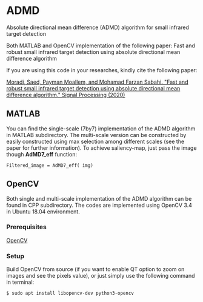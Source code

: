 # ADMD
Absolute directional mean difference (ADMD) algorithm for small infrared target detection

Both MATLAB and OpenCV implementation of the following paper:
Fast and robust small infrared target detection using absolute directional mean difference algorithm

If you are using this code in your researches, kindly cite the following paper:

[Moradi, Saed, Payman Moallem, and Mohamad Farzan Sabahi. "Fast and robust small infrared target detection using absolute directional mean difference algorithm." Signal Processing (2020)](https://www.sciencedirect.com/science/article/abs/pii/S016516842030270X)

## MATLAB

You can find the single-scale (7by7) implementation of the ADMD algorithm in MATLAB subdirectory. The multi-scale version can be constructed by easily constructed using max selection among different scales (see the paper for further information). To achieve saliency-map, just pass the image though **AdMD7_eff** function:

```
Filtered_image = AdMD7_eff( img)
```

## OpenCV

Both single and multi-scale implementation of the ADMD algorithm can be found in CPP subdirectory. 
The codes are implemented using OpenCV 3.4 in Ubuntu 18.04 environment. 

### Prerequisites
[OpenCV](http://opencv.org/)

### Setup
Build OpenCV from source (if you want to enable QT option to zoom on images and see the pixels value), or just simply use the following command in terminal:

```shell
$ sudo apt install libopencv-dev python3-opencv
```






